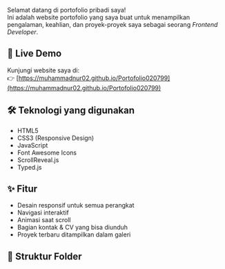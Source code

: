 Selamat datang di portofolio pribadi saya!  
Ini adalah website portofolio yang saya buat untuk menampilkan pengalaman, keahlian, dan proyek-proyek saya sebagai seorang *Frontend Developer*.

## 🔗 Live Demo
Kunjungi website saya di:  
👉 [https://muhammadnur02.github.io/Portofolio020799](https://muhammadnur02.github.io/Portofolio020799)

## 🛠️ Teknologi yang digunakan
- HTML5
- CSS3 (Responsive Design)
- JavaScript
- Font Awesome Icons
- ScrollReveal.js
- Typed.js

## ✨ Fitur
- Desain responsif untuk semua perangkat
- Navigasi interaktif
- Animasi saat scroll
- Bagian kontak & CV yang bisa diunduh
- Proyek terbaru ditampilkan dalam galeri

## 📁 Struktur Folder

